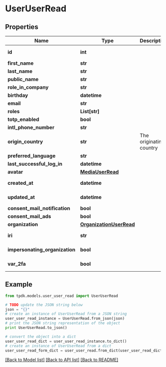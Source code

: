 # UserUserRead



## Properties

Name | Type | Description | Notes
------------ | ------------- | ------------- | -------------
**id** | **int** |  | [optional] [readonly] 
**first_name** | **str** |  | [optional] 
**last_name** | **str** |  | [optional] 
**public_name** | **str** |  | [optional] 
**role_in_company** | **str** |  | [optional] 
**birthday** | **datetime** |  | [optional] 
**email** | **str** |  | 
**roles** | **List[str]** |  | [optional] 
**totp_enabled** | **bool** |  | [optional] 
**intl_phone_number** | **str** |  | [optional] 
**origin_country** | **str** | The originating country | [optional] 
**preferred_language** | **str** |  | [optional] 
**last_successful_log_in** | **datetime** |  | [optional] 
**avatar** | [**MediaUserRead**](MediaUserRead.md) |  | [optional] 
**created_at** | **datetime** |  | [optional] [readonly] 
**updated_at** | **datetime** |  | [optional] [readonly] 
**consent_mail_notification** | **bool** |  | [optional] 
**consent_mail_ads** | **bool** |  | [optional] 
**organization** | [**OrganizationUserRead**](OrganizationUserRead.md) |  | [optional] 
**iri** | **str** |  | [optional] [readonly] 
**impersonating_organization** | **bool** |  | [optional] [readonly] 
**var_2fa** | **bool** |  | [optional] [readonly] 

## Example

```python
from tpdk.models.user_user_read import UserUserRead

# TODO update the JSON string below
json = "{}"
# create an instance of UserUserRead from a JSON string
user_user_read_instance = UserUserRead.from_json(json)
# print the JSON string representation of the object
print UserUserRead.to_json()

# convert the object into a dict
user_user_read_dict = user_user_read_instance.to_dict()
# create an instance of UserUserRead from a dict
user_user_read_form_dict = user_user_read.from_dict(user_user_read_dict)
```
[[Back to Model list]](../README.md#documentation-for-models) [[Back to API list]](../README.md#documentation-for-api-endpoints) [[Back to README]](../README.md)


